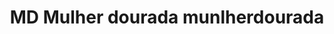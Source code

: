 ---
title: "MD Mulher dourada munlherdourada"
url: /ycua-sati/md-mulher-dourada-munlherdourada/
shop: Kleidung
---